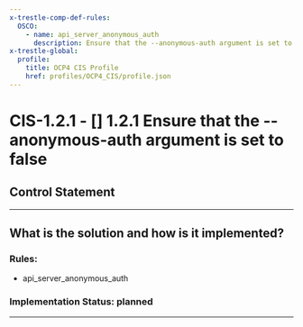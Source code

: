 ```yaml
---
x-trestle-comp-def-rules:
  OSCO:
    - name: api_server_anonymous_auth
      description: Ensure that the --anonymous-auth argument is set to false
x-trestle-global:
  profile:
    title: OCP4 CIS Profile
    href: profiles/OCP4_CIS/profile.json
---
```


# CIS-1.2.1 - \[\] 1.2.1 Ensure that the --anonymous-auth argument is set to false

## Control Statement

______________________________________________________________________

## What is the solution and how is it implemented?

<!-- For implementation status enter one of: implemented, partial, planned, alternative, not-applicable -->

<!-- Note that the list of rules under ### Rules: is read-only and changes will not be captured after assembly to JSON -->

<!-- Add control implementation description here for control: CIS-1.2.1 -->

### Rules:

  - api_server_anonymous_auth

### Implementation Status: planned

______________________________________________________________________
